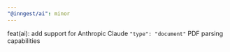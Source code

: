 ```yaml
---
"@inngest/ai": minor
---
```


feat(ai): add support for Anthropic Claude `"type": "document"` PDF parsing capabilities
